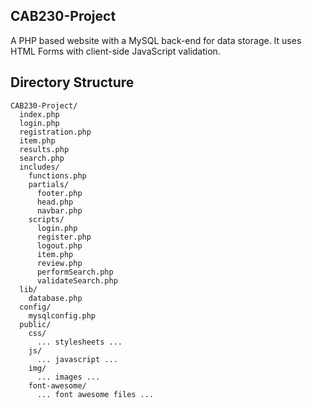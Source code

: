 ## CAB230-Project
A PHP based website with a MySQL back-end for data storage. It uses HTML Forms with client-side JavaScript validation.

## Directory Structure
```
CAB230-Project/
  index.php
  login.php
  registration.php
  item.php
  results.php
  search.php
  includes/
    functions.php
    partials/
      footer.php
      head.php
      navbar.php
    scripts/
      login.php
      register.php
      logout.php
      item.php
      review.php
      performSearch.php
      validateSearch.php
  lib/
    database.php
  config/
    mysqlconfig.php
  public/
    css/
      ... stylesheets ...
    js/
      ... javascript ...
    img/
      ... images ...
    font-awesome/
      ... font awesome files ...
```
